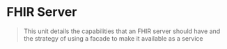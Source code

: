 # FHIR Server

> This unit details the capabilities that an FHIR server should have and the strategy of using a facade to make it available as a service